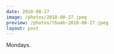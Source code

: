 ```yaml
---
date: 2018-08-27
image: /photos/2018-08-27.jpeg
preview: /photos/thumb-2018-08-27.jpeg
layout: post
---
```


Mondays.

